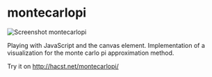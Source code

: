 # montecarlopi
![Screenshot montecarlopi](https://raw.githubusercontent.com/hacst/montecarlopi/master/media/montecarlopi.png)

Playing with JavaScript and the canvas element. Implementation of a visualization
for the monte carlo pi approximation method.

Try it on http://hacst.net/montecarlopi/